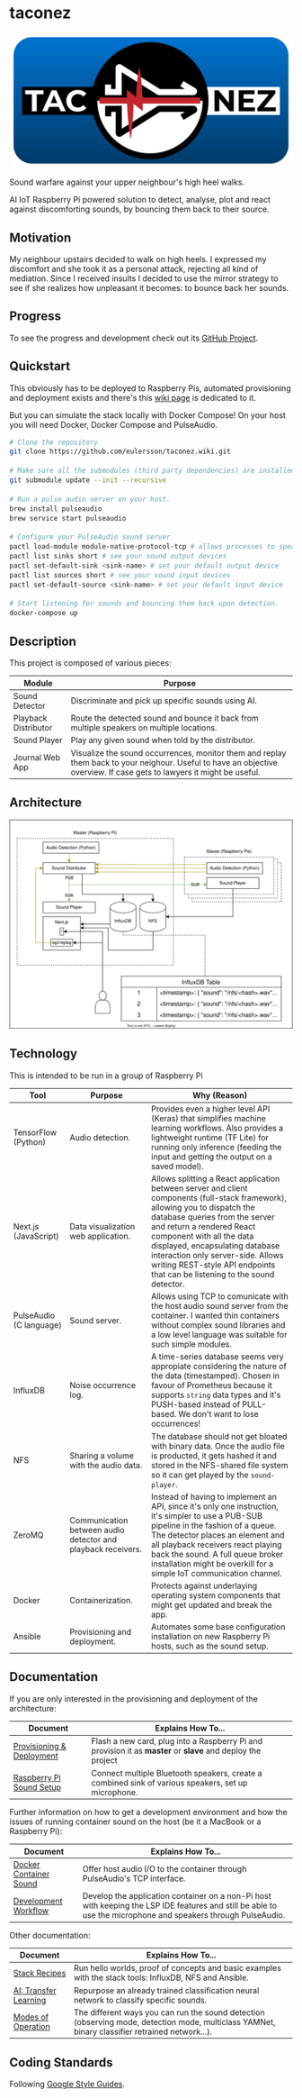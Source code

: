 # taconez

<p align="center">
  <picture>
    <img alt="Taconez Logo" src="./resources/logo/png/taconez-logo_full-blue.png">
  </picture>
</p>

Sound warfare against your upper neighbour's high heel walks.

AI IoT Raspberry Pi powered solution to detect, analyse, plot and react against
discomforting sounds, by bouncing them back to their source.

## Motivation

My neighbour upstairs decided to walk on high heels. I expressed my discomfort and she
took it as a personal attack, rejecting all kind of mediation. Since I received insults
I decided to use the mirror strategy to see if she realizes how unpleasant it becomes:
to bounce back her sounds.

## Progress

To see the progress and development check out its [GitHub Project](https://github.com/users/eulersson/projects/6).

## Quickstart

This obviously has to be deployed to Raspberry Pis, automated provisioning and
deployment exists and there's this [wiki page](../../wiki/1.-Provisioning-&-Deployment)
is dedicated to it.

But you can simulate the stack locally with Docker Compose! On your host you will need
Docker, Docker Compose and PulseAudio.

```bash
# Clone the repository
git clone https://github.com/eulersson/taconez.wiki.git

# Make sure all the submodules (third party dependencies) are installed:
git submodule update --init --recursive

# Run a pulse audio server on your host.
brew install pulseaudio
brew service start pulseaudio

# Configure your PulseAudio sound server
pactl load-module module-native-protocol-tcp # allows processes to speak to audio server via TCP
pactl list sinks short # see your sound output devices
pactl set-default-sink <sink-name> # set your default output device
pactl list sources short # see your sound input devices
pactl set-default-source <sink-name> # set your default input device

# Start listening for sounds and bouncing them back upon detection.
docker-compose up
```

## Description

This project is composed of various pieces:

| Module               | Purpose                                                                                                                                                                |
| -------------------- | ---------------------------------------------------------------------------------------------------------------------------------------------------------------------- |
| Sound Detector       | Discriminate and pick up specific sounds using AI.                                                                                                                     |
| Playback Distributor | Route the detected sound and bounce it back from multiple speakers on multiple locations.                                                                              |
| Sound Player         | Play any given sound when told by the distributor.                                                                                                                     |
| Journal Web App      | Visualize the sound occurrences, monitor them and replay them back to your neighour. Useful to have an objective overview. If case gets to lawyers it might be useful. |

## Architecture

<p align="center">
  <picture>
    <source media="(prefers-color-scheme: dark)" srcset="./docs/images/taconez.drawio.dark.svg">
    <img alt="Architecture Diagram" src="./docs/images/taconez.drawio.light.svg">
  </picture>
</p>

## Technology

This is intended to be run in a group of Raspberry Pi

| Tool                    | Purpose                                                      | Why (Reason)                                                                                                                                                                                                                                                                                                                                                                 |
| ----------------------- | ------------------------------------------------------------ | ---------------------------------------------------------------------------------------------------------------------------------------------------------------------------------------------------------------------------------------------------------------------------------------------------------------------------------------------------------------------------- |
| TensorFlow (Python)     | Audio detection.                                             | Provides even a higher level API (Keras) that simplifies machine learning workflows. Also provides a lightweight runtime (TF Lite) for running only inference (feeding the input and getting the output on a saved model).                                                                                                                                                   |
| Next.js (JavaScript)    | Data visualization web application.                          | Allows splitting a React application between server and client components (full-stack framework), allowing you to dispatch the database queries from the server and return a rendered React component with all the data displayed, encapsulating database interaction only server-side. Allows writing REST-style API endpoints that can be listening to the sound detector. |
| PulseAudio (C language) | Sound server.                                                | Allows using TCP to comunicate with the host audio sound server from the container. I wanted thin containers without complex sound libraries and a low level language was suitable for such simple modules.                                                                                                                                                                  |
| InfluxDB                | Noise occurrence log.                                        | A time-series database seems very appropiate considering the nature of the data (timestamped). Chosen in favour of Prometheus because it supports `string` data types and it's PUSH-based instead of PULL-based. We don't want to lose occurrences!                                                                                                                          |
| NFS                     | Sharing a volume with the audio data.                        | The database should not get bloated with binary data. Once the audio file is producted, it gets hashed it and stored in the NFS-shared file system so it can get played by the `sound-player`.                                                                                                                                                                               |
| ZeroMQ                  | Communication between audio detector and playback receivers. | Instead of having to implement an API, since it's only one instruction, it's simpler to use a PUB-SUB pipeline in the fashion of a queue. The detector places an element and all playback receivers react playing back the sound. A full queue broker installation might be overkill for a simple IoT communication channel.                                                 |
| Docker                  | Containerization.                                            | Protects against underlaying operating system components that might get updated and break the app.                                                                                                                                                                                                                                                                           |
| Ansible                 | Provisioning and deployment.                                 | Automates some base configuration installation on new Raspberry Pi hosts, such as the sound setup.                                                                                                                                                                                                                                                                           |

## Documentation

If you are only interested in the provisioning and deployment of the architecture:

| Document                                                                                        | Explains How To...                                                                                            |
| ----------------------------------------------------------------------------------------------- | ------------------------------------------------------------------------------------------------------------- |
| [Provisioning & Deployment](../../wiki/1.-Provisioning-&-Deployment)                            | Flash a new card, plug into a Raspberry Pi and provision it as **master** or **slave** and deploy the project |
| [Raspberry Pi Sound Setup](../../wiki/2.-Raspberry-Pi-Sound-&-Multiple-Bluetooth-Speaker-Setup) | Connect multiple Bluetooth speakers, create a combined sink of various speakers, set up microphone.           |

Further information on how to get a development environment and how the issues of
running container sound on the host (be it a MacBook or a Raspberry Pi):

| Document                                                       | Explains How To...                                                                                                                                            |
| -------------------------------------------------------------- | ------------------------------------------------------------------------------------------------------------------------------------------------------------- |
| [Docker Container Sound](../../wiki/3.-Docker-Container-Sound) | Offer host audio I/O to the container through PulseAudio's TCP interface.                                                                                     |
| [Development Workflow](../../wiki/4.-Development-Workflow)     | Develop the application container on a non-Pi host with keeping the LSP IDE features and still be able to use the microphone and speakers through PulseAudio. |

Other documentation:

| Document                                                     | Explains How To...                                                                                                                              |
| ------------------------------------------------------------ | ----------------------------------------------------------------------------------------------------------------------------------------------- |
| [Stack Recipes](../../wiki/5.-Stack-Recipes)                 | Run hello worlds, proof of concepts and basic examples with the stack tools: InfluxDB, NFS and Ansible.                                         |
| [AI: Transfer Learning](../../wiki/6.-AI:-Transfer-Learning) | Repurpose an already trained classification neural network to classify specific sounds.                                                         |
| [Modes of Operation](../../wiki/7.-Modes-of-Operation)       | The different ways you can run the sound detection (observing mode, detection mode, multiclass YAMNet, binary classifier retrained network...). |

## Coding Standards

Following [Google Style Guides](https://google.github.io/styleguide/).
